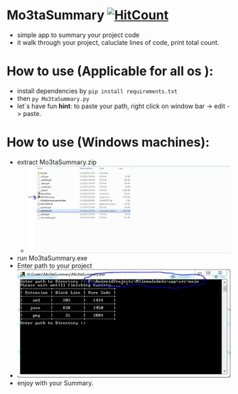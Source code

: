 # Mo3taSummary  [![HitCount](http://hits.dwyl.io/MahmoudMabrok/Mo3taSummary.svg)](http://hits.dwyl.io/MahmoudMabrok/Mo3taSummary)
 - simple app to summary your project code
 - it walk through your project, caluclate lines of code, print total count.


# How to use (Applicable for all os ):
 - install dependencies by ``` pip install requirements.txt  ``` 
 - then ``` py Mo3taSummary.py  ```
 - let`s have fun
**hint**: to paste your path, right click on window bar -> edit -> paste.

# How to use (Windows machines): 
 - extract Mo3taSummary.zip 
    - ![](folder.JPG)
 - run Mo3taSummary.exe 
 - Enter path to your project
  - ![path plus result](run.JPG)
 - enjoy with your Summary.
 
 
 
